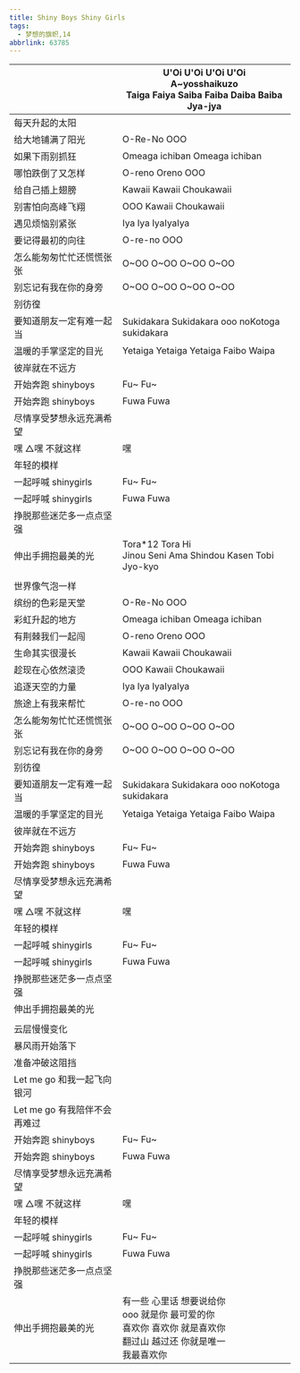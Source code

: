 ```yaml
---
title: Shiny Boys Shiny Girls
tags:
  - 梦想的旗帜,14
abbrlink: 63785
---
```

|      |U'Oi U'Oi U'Oi U'Oi<br>A~yosshaikuzo<br>Taiga Faiya Saiba Faiba Daiba Baiba Jya-jya|
|--|--|
|每天升起的太阳|      |
|给大地铺满了阳光|O-Re-No OOO|
|如果下雨别抓狂|Omeaga ichiban Omeaga ichiban |
|哪怕跌倒了又怎样|O-reno Oreno OOO|
|给自己插上翅膀|Kawaii Kawaii Choukawaii |
|别害怕向高峰飞翔|OOO Kawaii Choukawaii|
|遇见烦恼别紧张|Iya Iya IyaIyaIya |
|要记得最初的向往|O-re-no OOO|
|怎么能匆匆忙忙还慌慌张张|O~OO O~OO O~OO O~OO|
|别忘记有我在你的身旁|O~OO O~OO O~OO O~OO|
|别彷徨|      |
|要知道朋友一定有难一起当|Sukidakara Sukidakara ooo noKotoga sukidakara|
|温暖的手掌坚定的目光|Yetaiga Yetaiga Yetaiga Faibo Waipa|
|彼岸就在不远方|      |
|开始奔跑 shinyboys|Fu~ Fu~|
|开始奔跑 shinyboys|Fuwa Fuwa|
|尽情享受梦想永远充满希望|      |
|嘿 △嘿 不就这样|嘿|
|年轻的模样|      |
|一起呼喊 shinygirls|Fu~ Fu~|
|一起呼喊 shinygirls|Fuwa Fuwa|
|挣脱那些迷茫多一点点坚强|      |
|伸出手拥抱最美的光|Tora*12 Tora Hi<br>Jinou Seni Ama Shindou Kasen Tobi Jyo-kyo|
|      |      |
|世界像气泡一样|      |
|缤纷的色彩是天堂|O-Re-No OOO|
|彩虹升起的地方|Omeaga ichiban Omeaga ichiban |
|有荆棘我们一起闯|O-reno Oreno OOO|
|生命其实很漫长|Kawaii Kawaii Choukawaii |
|趁现在心依然滚烫|OOO Kawaii Choukawaii|
|追逐天空的力量|Iya Iya IyaIyaIya |
|旅途上有我来帮忙|O-re-no OOO|
|怎么能匆匆忙忙还慌慌张张|O~OO O~OO O~OO O~OO|
|别忘记有我在你的身旁|O~OO O~OO O~OO O~OO|
|别彷徨|      |
|要知道朋友一定有难一起当|Sukidakara Sukidakara ooo noKotoga sukidakara|
|温暖的手掌坚定的目光|Yetaiga Yetaiga Yetaiga Faibo Waipa|
|彼岸就在不远方|      |
|开始奔跑 shinyboys|Fu~ Fu~|
|开始奔跑 shinyboys|Fuwa Fuwa|
|尽情享受梦想永远充满希望|      |
|嘿 △嘿 不就这样|嘿|
|年轻的模样|      |
|一起呼喊 shinygirls|Fu~ Fu~|
|一起呼喊 shinygirls|Fuwa Fuwa|
|挣脱那些迷茫多一点点坚强|      |
|伸出手拥抱最美的光|      |
|      |      |
|云层慢慢变化|      |
|暴风雨开始落下|      |
|准备冲破这阻挡|      |
|Let me go 和我一起飞向银河|      |
|Let me go 有我陪伴不会再难过|      |
|开始奔跑 shinyboys|Fu~ Fu~|
|开始奔跑 shinyboys|Fuwa Fuwa|
|尽情享受梦想永远充满希望|      |
|嘿 △嘿 不就这样|嘿|
|年轻的模样|      |
|一起呼喊 shinygirls|Fu~ Fu~|
|一起呼喊 shinygirls|Fuwa Fuwa|
|挣脱那些迷茫多一点点坚强|      |
|伸出手拥抱最美的光|有一些 心里话 想要说给你<br>ooo 就是你 最可爱的你<br>喜欢你 喜欢你 就是喜欢你<br>翻过山 越过还 你就是唯一<br>我最喜欢你|